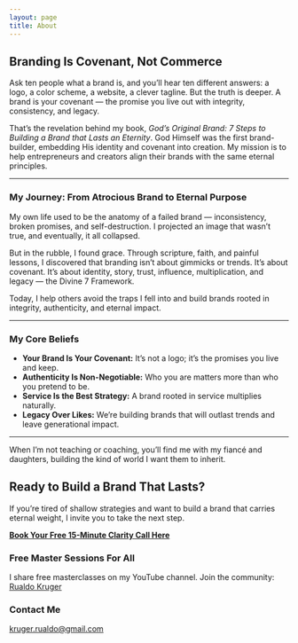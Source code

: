 ```yaml
---
layout: page
title: About
---
```


## Branding Is Covenant, Not Commerce

Ask ten people what a brand is, and you’ll hear ten different answers: a logo, a color scheme, a website, a clever tagline. But the truth is deeper. A brand is your covenant — the promise you live out with integrity, consistency, and legacy. 

That’s the revelation behind my book, *God’s Original Brand: 7 Steps to Building a Brand that Lasts an Eternity*. God Himself was the first brand-builder, embedding His identity and covenant into creation. My mission is to help entrepreneurs and creators align their brands with the same eternal principles.

---

### My Journey: From Atrocious Brand to Eternal Purpose

My own life used to be the anatomy of a failed brand — inconsistency, broken promises, and self-destruction. I projected an image that wasn’t true, and eventually, it all collapsed.  

But in the rubble, I found grace. Through scripture, faith, and painful lessons, I discovered that branding isn’t about gimmicks or trends. It’s about covenant. It’s about identity, story, trust, influence, multiplication, and legacy — the Divine 7 Framework.  

Today, I help others avoid the traps I fell into and build brands rooted in integrity, authenticity, and eternal impact.

---

### My Core Beliefs

* **Your Brand Is Your Covenant:** It’s not a logo; it’s the promises you live and keep.  
* **Authenticity Is Non-Negotiable:** Who you are matters more than who you pretend to be.  
* **Service Is the Best Strategy:** A brand rooted in service multiplies naturally.  
* **Legacy Over Likes:** We’re building brands that will outlast trends and leave generational impact.  

---

When I’m not teaching or coaching, you’ll find me with my fiancé and daughters, building the kind of world I want them to inherit.

## Ready to Build a Brand That Lasts?

If you’re tired of shallow strategies and want to build a brand that carries eternal weight, I invite you to take the next step.

**[Book Your Free 15-Minute Clarity Call Here](https://calendly.com/your-link)**

### Free Master Sessions For All

I share free masterclasses on my YouTube channel. Join the community: [Rualdo Kruger](https://www.youtube.com/@Rualdo_Kruger)

### Contact Me

[kruger.rualdo@gmail.com](mailto:kruger.rualdo@gmail.com)
